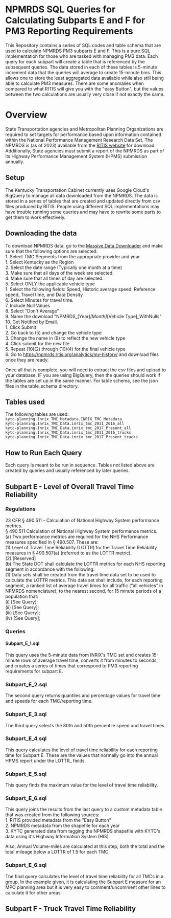 # NPMRDS SQL Queries for Calculating Subparts E and F for PM3 Reporting Requirements

This Repository contains a series of SQL codes and table schema that are used to calculate NPMRDS PM3 subparts E and F. This is a pure SQL implementation for those who are tasked with managing PM3 data.  Each query for each subpart will create a table that is referenced by the subsequent queries.  The data stored in each of these tables is 5-minute increment data that the queries will average to create 15-minute bins.  This allows one to store the least aggregated data available while also still being able to calculate PM3 measures.  There are some anomalies when compared to what RITIS will give you with the "easy Button", but the values between the two calculations are usually very close if not exactly the same. 

# Overview 

State Transportation agencies and Metropolitan Planning Organizations are required to set targets for performance based upon information contained within the National Performance Management Research Data Set.  The NPMRDS is (as of 2023) available from the [RITIS website](https://npmrds.ritis.org/) for download.  Additionally, State agencies must submit a report of the NPMRDS as part of its Highway Performance Management System (HPMS) submission annually.  

## Setup

The Kentucky Transportation Cabinet currently uses Google Cloud's BigQuery to manage all data downloaded from the NPMRDS.  The data is stored in a series of tables that are created and updated directly from csv files produced by RITIS.  People using different SQL implementations may have trouble running some queries and may have to rewrite some parts to get them to work effectively.  

## Downloading the data

To download NPMRDS data, go to the [Massive Data Downloader](https://npmrds.ritis.org/analytics/download/) and make sure that the following options are selected:<br>
    1. Select TMC Segments from the appropriate provider and year <br>
       1. Select Kentucky as the Region<br>
    2. Select the date range (Typically one month at a time)<br>
    3. Make sure that all days of the week are selected.<br>
    4. Make sure that all times of day are selected.<br>
    5. Select ONLY the applicable vehicle type<br>
        1. Select the following fields: Speed, Historic average speed, Reference speed, Travel time, and Data Density<br>
    6. Select Minutes for travel time.<br>
    7. Include Null Values<br>
    8. Select "Don't Average"<br>
    9. Name the download "NPMRDS_[Year]_[Month]_[Vehicle Type]_WithNulls"<br>
    10. Get Notified by Email.<br>
        1. Click Submit<br>
        2. Go back to (5) and change the vehicle type<br>
        3. Change the name in (9) to reflect the new vehicle type<br>
        4. Click submit for the new file<br>
        5. Repeat (10)(2) through (10)(4) for the final vehicle type<br>
        6. Go to https://npmrds.ritis.org/analytics/my-history/ and download files once they are ready.<br>

Once all that is complete, you will need to extract the csv files and upload to your database.  IF you are using BigQuery, then the queries should work if the tables are set up in the same manner.  For table schema, see the json files in the table_schema directory.

## Tables used

The following tables are used:<br>
    `kytc-planning.Inrix_TMC_Metadata.INRIX_TMC_Metadata`<br>
    `kytc-planning.Inrix_TMC_Data.inrix_tmc_2011_2016_all`<br>
    `kytc-planning.Inrix_TMC_Data.inrix_tmc_2017_Present_all`<br>
    `kytc-planning.Inrix_TMC_Data.inrix_tmc_2011_2016_trucks`<br>
    `kytc-planning.Inrix_TMC_Data.inrix_tmc_2017_Present_trucks`<br>

## How to Run Each Query

Each query is meant to be run in sequence.  Tables not listed above are created by queries and usually referenced by later queries.


## Subpart E - Level of Overall Travel Time Reliability

### Regulations

23 CFR § 490.511 - Calculation of National Highway System performance metrics.<br>
§ 490.511 Calculation of National Highway System performance metrics.<br>
(a) Two performance metrics are required for the NHS Performance measures specified in § 490.507. These are:<br>
    (1) Level of Travel Time Reliability (LOTTR) for the Travel Time Reliability measures in § 490.507(a) (referred to as the LOTTR metric).<br>
    (2) [Reserved]<br>
(b) The State DOT shall calculate the LOTTR metrics for each NHS reporting segment in accordance with the following:<br>
    (1) Data sets shall be created from the travel time data set to be used to calculate the LOTTR metrics. This data set shall include, for each reporting segment, a ranked list of average travel times for all traffic (“all vehicles” in NPMRDS nomenclature), to the nearest second, for 15 minute periods of a population that:<br>
        (i) [See Query];<br>
        (ii) [See Query];<br>
        (iii) [See Query];<br>
        (iv) [See Query];<br>

### Queries

#### Subpart_E_1.sql

This query uses the 5-minute data from INRIX's TMC set and creates 15-minute rows of average travel time, converts it from minutes to seconds, and creates a series of times that correspond to PM3 reporting requirements for subpart E.

### Subpart_E_2.sql

The second query returns quantiles and percentage values for travel time and speeds for each TMC/reporting time.

### Subpart_E_3.sql

The third query selects the 80th and 50th percentile speed and travel times.

### Subpart_E_4.sql

This query calculates the level of travel time reliability for each reporting time for Subpart E.  These are the values that normally go into the annual HPMS report under the LOTTR_ fields.

### Subpart_E_5.sql

This query finds the maximum value for the level of travel time reliability.

### Subpart_E_6.sql

This query joins the results from the last query to a custom metadata table that was created from the following sources:<br>
    1. RITIS provided metadata from the "Easy Button"<br>
    2. NPMRDS metadata from the shapefile for each year<br>
    3. KYTC generated data from tagging the NPMRDS shapefile with KYTC's data using it's Highway Information System (HIS)<br>

Also, Annual Volume-miles are calculated at this step, both the total and the total mileage below a LOTTR of 1.5 for each TMC

### Subpart_E_6.sql

The final query calculates the level of travel time reliability for all TMCs in a group.  In the example given, it is calculating the Subpart E measure for an MPO planning area but it is very easy to comment/uncomment other lines to calculate it for other areas.


## Subpart F - Truck Travel Time Reliability
